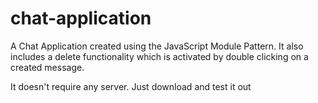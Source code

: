 # chat-application
A Chat Application created using the JavaScript Module Pattern. It also includes a delete functionality which is activated by double clicking on a created message.

It doesn't require any server. Just download and test it out
